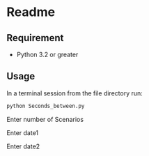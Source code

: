 # Readme

## Requirement

* Python 3.2 or greater

## Usage
In a terminal session from the file directory run:

```bash
python Seconds_between.py
```
Enter number of Scenarios

Enter date1

Enter date2
